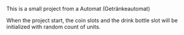 This is a small project from a Automat (Getränkeautomat)

When the project start, the coin slots and the drink bottle slot will be initialized with random count of units.
